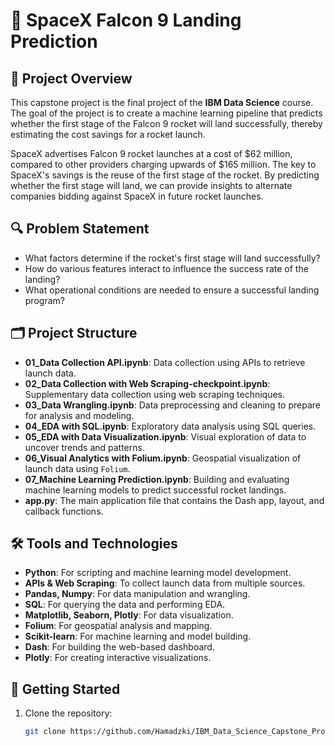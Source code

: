 # 🚀 SpaceX Falcon 9 Landing Prediction

## 📜 Project Overview
This capstone project is the final project of the **IBM Data Science** course. The goal of the project is to create a machine learning pipeline that predicts whether the first stage of the Falcon 9 rocket will land successfully, thereby estimating the cost savings for a rocket launch.

SpaceX advertises Falcon 9 rocket launches at a cost of $62 million, compared to other providers charging upwards of $165 million. The key to SpaceX's savings is the reuse of the first stage of the rocket. By predicting whether the first stage will land, we can provide insights to alternate companies bidding against SpaceX in future rocket launches.

## 🔍 Problem Statement
- What factors determine if the rocket's first stage will land successfully?
- How do various features interact to influence the success rate of the landing?
- What operational conditions are needed to ensure a successful landing program?

## 🗂️ Project Structure
- **01_Data Collection API.ipynb**: Data collection using APIs to retrieve launch data.
- **02_Data Collection with Web Scraping-checkpoint.ipynb**: Supplementary data collection using web scraping techniques.
- **03_Data Wrangling.ipynb**: Data preprocessing and cleaning to prepare for analysis and modeling.
- **04_EDA with SQL.ipynb**: Exploratory data analysis using SQL queries.
- **05_EDA with Data Visualization.ipynb**: Visual exploration of data to uncover trends and patterns.
- **06_Visual Analytics with Folium.ipynb**: Geospatial visualization of launch data using `Folium`.
- **07_Machine Learning Prediction.ipynb**: Building and evaluating machine learning models to predict successful rocket landings.
- **app.py**: The main application file that contains the Dash app, layout, and callback functions.

## 🛠️ Tools and Technologies
- **Python**: For scripting and machine learning model development.
- **APIs & Web Scraping**: To collect launch data from multiple sources.
- **Pandas, Numpy**: For data manipulation and wrangling.
- **SQL**: For querying the data and performing EDA.
- **Matplotlib, Seaborn, Plotly**: For data visualization.
- **Folium**: For geospatial analysis and mapping.
- **Scikit-learn**: For machine learning and model building.
- **Dash**: For building the web-based dashboard.
- **Plotly**: For creating interactive visualizations.

## 🚀 Getting Started
1. Clone the repository:
   ```bash
   git clone https://github.com/Hamadzki/IBM_Data_Science_Capstone_Project.git
